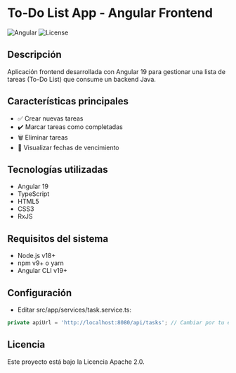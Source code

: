 # To-Do List App - Angular Frontend

![Angular](https://img.shields.io/badge/Angular-19-DD0031?logo=angular)
![License](https://img.shields.io/badge/License-Apache_2.0-blue.svg)

## Descripción

Aplicación frontend desarrollada con Angular 19 para gestionar una lista de tareas (To-Do List) que consume un backend Java.

## Características principales
- ✅ Crear nuevas tareas
- ✔️ Marcar tareas como completadas
- 🗑️ Eliminar tareas
- 📅 Visualizar fechas de vencimiento

## Tecnologías utilizadas
- Angular 19
- TypeScript
- HTML5
- CSS3
- RxJS

## Requisitos del sistema
- Node.js v18+
- npm v9+ o yarn
- Angular CLI v19+


## Configuración
- Editar src/app/services/task.service.ts:

```typescript
private apiUrl = 'http://localhost:8080/api/tasks'; // Cambiar por tu endpoint
```

## Licencia
Este proyecto está bajo la Licencia Apache 2.0.
